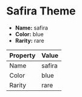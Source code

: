# Safira Theme

- **Name:** safira
- **Color:** blue
- **Rarity:** rare

| Property | Value  |
| -------- | ------ |
| Name     | safira |
| Color    | blue   |
| Rarity   | rare   |
